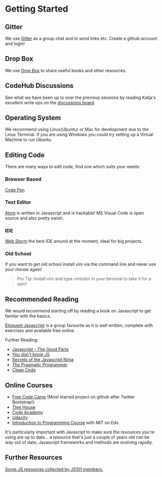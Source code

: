 # Getting Started

## Gitter

We use [Gitter](https://gitter.im/CodeHubOrg/discussions) as a group chat and to send links etc. Create a github account and login!

## Drop Box

We use [Drop Box](https://www.dropbox.com) to share useful books and other resources.

## CodeHub Discussions

See what we have been up to over the previous sessions by reading Katja's excellent write ups on the [discussions board](https://github.com/CodeHubOrg/discussions/issues/).

## Operating System

We recommend using Linux\(Ubuntu\) or Mac for development due to the Linux Terminal. If you are using Windows you could try setting up a Virtual Machine to run Ubuntu.

## Editing Code

There are many ways to edit code, find one which suits your needs:

### Browser Based

[Code Pen](https://codepen.io/)

### Text Editor

[Atom](https://atom.io/) is written in Javascript and is hackable! MS Visual Code is open source and also pretty swish.

### IDE

[Web Storm](https://www.jetbrains.com/webstorm/) the best IDE around at the moment, ideal for big projects.

### Old School

If you want to get old school install vim via the command line and never use your mouse again!

> Pro Tip: Install vim and type vimtutor in your terminal to take it for a spin!

## Recommended Reading

We would recommend starting off by reading a book on Javascript to get familar with the basics.

[Eloquent Javascript](http://eloquentjavascript.net/) is a group favourite as it is well written, complete with exercises and available free online.

Further Reading:

* [Javascript - The Good Parts](http://bdcampbell.net/javascript/book/javascript_the_good_parts.pdf)
* [You don't know JS](https://github.com/getify/You-Dont-Know-JS)
* [Secrets of the Javascript Ninja](https://www.manning.com/books/secrets-of-the-javascript-ninja)
* [The Pragmatic Programmer](http://www.cartipdf.net/carte/descarca-hunt-a-thomas-d-the-pragmatic-programmer-from-journeyman-to-master-pdf)
* [Clean Code](http://ricardogeek.com/docs/clean_code.pdf)

## Online Courses

* [Free Code Camp](https://www.freecodecamp.com/) \(Most starred project on github after Twitter Bootstrap!\)
* [Tree House](https://teamtreehouse.com/library/topic:javascript)
* [Code Academy](https://www.codecademy.com/)
* [Udacity](https://www.udacity.com/)
* [Introduction to Programming Course](https://www.edx.org/course/introduction-computer-science-mitx-6-00-1x-9) with MIT on Edx.

It's particularly important with Javascipt to make sure the resources you're using are up to date... a resource that's just a couple of years old can be way out of date; Javascript frameworks and methods are evolving rapidly.

## Further Resources

[Some JS resources collected by JS101 members.](https://github.com/CodeHubOrg/discussions/issues/1)

